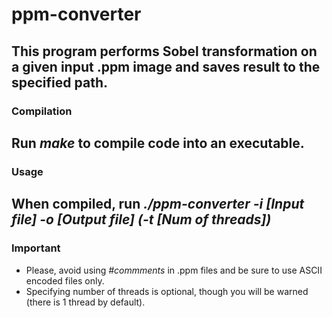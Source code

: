 # ppm-converter
This program performs Sobel transformation on a given input .ppm image and saves result to the specified path.
---
### Compilation
Run _make_ to compile code into an executable.
---
### Usage
When compiled, run _./ppm-converter -i [Input file] -o [Output file] (-t [Num of threads])_
---
### Important
* Please, avoid using _#commments_ in .ppm files and be sure to use ASCII encoded files only.
* Specifying number of threads is optional, though you will be warned (there is 1 thread by default).
